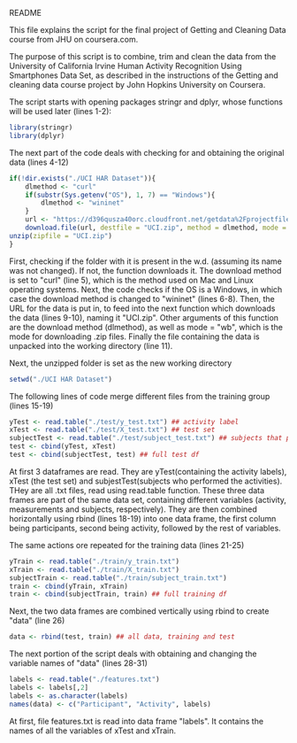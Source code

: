 README 

This file explains the script  for the final project of Getting and Cleaning Data course from JHU on coursera.com.
 
The purpose of this script is to combine, trim and clean the data from the University of California Irvine Human Activity Recognition Using Smartphones Data Set, as described in the instructions of the Getting and cleaning data course project by John Hopkins University on Coursera. 


The script starts with opening packages stringr and dplyr, whose functions will be used later (lines 1-2):
```R {.line-numbers}
library(stringr)
library(dplyr)
```
The next part of the code deals with checking for and obtaining the original data (lines 4-12)
```R
if(!dir.exists("./UCI HAR Dataset")){
    dlmethod <- "curl"
    if(substr(Sys.getenv("OS"), 1, 7) == "Windows"){
        dlmethod <- "wininet"
    }
    url <- "https://d396qusza40orc.cloudfront.net/getdata%2Fprojectfiles%2FUCI%20HAR%20Dataset.zip"
    download.file(url, destfile = "UCI.zip", method = dlmethod, mode = "wb")
unzip(zipfile = "UCI.zip")
}
```
First, checking if the folder with it is present in the w.d. (assuming its name was not changed). 
If not, the function downloads it. The download method is set to "curl" (line 5), which is the method used on Mac and Linux operating systems. Next, the code checks if the OS is a Windows, in which case the download method is changed to "wininet" (lines  6-8). 
Then, the URL for the data is put in, to feed into the next function which downloads the data (lines 9-10), naming it "UCI.zip". Other arguments of this function are the download method (dlmethod), as well as mode = "wb", which is the mode for downloading .zip files. Finally the file containing the data is unpacked into the working directory (line 11).

Next, the unzipped folder is set as the new working directory
```R
setwd("./UCI HAR Dataset")
```

The following lines of code merge different files from the training group (lines 15-19)
```R
yTest <- read.table("./test/y_test.txt") ## activity label
xTest <- read.table("./test/X_test.txt") ## test set
subjectTest <- read.table("./test/subject_test.txt") ## subjects that performed tests
test <- cbind(yTest, xTest) 
test <- cbind(subjectTest, test) ## full test df 
```
At first 3 dataframes are read. They are yTest(containing the activity labels), xTest (the test set) and subjestTest(subjects who performed the activities). THey are all .txt files, read using read.table function. These three data frames are part of the same data set, containing different variables (activity, measurements and subjects, respectively). They are then combined horizontally using rbind (lines 18-19) into one data frame, the first column being participants, second being activity, followed by the rest of variables.

The same actions ore repeated for the training data (lines 21-25)
```R
yTrain <- read.table("./train/y_train.txt") 
xTrain <- read.table("./train/X_train.txt") 
subjectTrain <- read.table("./train/subject_train.txt")
train <- cbind(yTrain, xTrain)
train <- cbind(subjectTrain, train) ## full training df
```
Next, the two data frames are combined vertically using rbind to create "data" (line 26)
```R
data <- rbind(test, train) ## all data, training and test
```
The next portion of the script deals with obtaining and changing the variable names of "data" (lines 28-31)
```R
labels <- read.table("./features.txt")
labels <- labels[,2]
labels <- as.character(labels)
names(data) <- c("Participant", "Activity", labels) 
```
At first, file features.txt is read into data frame "labels". It contains the names of all the variables of xTest and xTrain.
